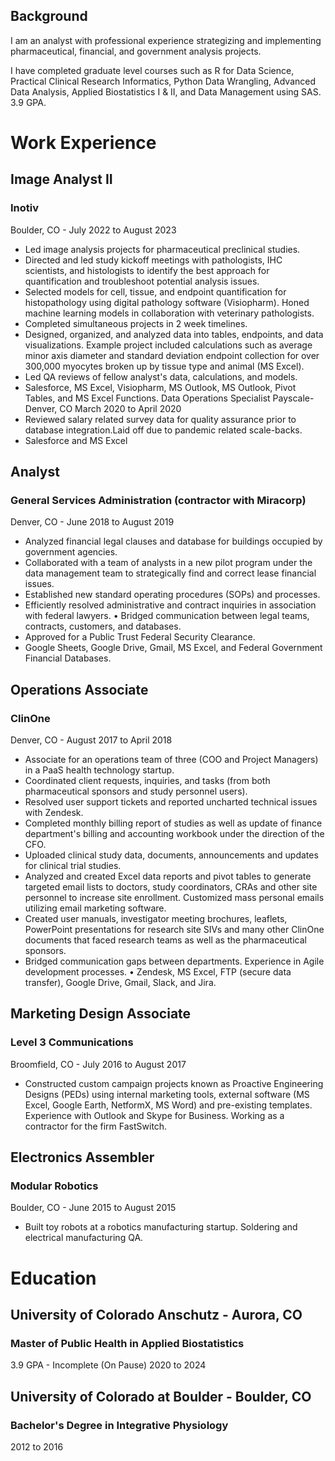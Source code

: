 ## Background
I am an analyst with professional experience strategizing and implementing pharmaceutical, financial, and government analysis projects.

I have completed graduate level courses such as R for Data Science, Practical Clinical Research Informatics, Python Data Wrangling, Advanced Data Analysis, Applied Biostatistics I & II, and Data Management using SAS. 3.9 GPA.

# Work Experience 

## Image Analyst II
### Inotiv
Boulder, CO - July 2022 to August 2023
- Led image analysis projects for pharmaceutical preclinical studies.
-  Directed and led study kickoff meetings with pathologists, IHC scientists, and histologists to identify the best approach for quantification and troubleshoot potential analysis issues.
-  Selected models for cell, tissue, and endpoint quantification for histopathology using digital pathology software (Visiopharm). Honed machine learning models in collaboration with veterinary pathologists.
-  Completed simultaneous projects in 2 week timelines.
-  Designed, organized, and analyzed data into tables, endpoints, and data visualizations. Example project included calculations such as average minor axis diameter and standard deviation endpoint collection for over 300,000 myocytes broken up by tissue type and animal (MS Excel).
-  Led QA reviews of fellow analyst's data, calculations, and models.
-  Salesforce, MS Excel, Visiopharm, MS Outlook, MS Outlook, Pivot Tables, and MS Excel Functions.
Data Operations Specialist
Payscale-Denver, CO March 2020 to April 2020
-  Reviewed salary related survey data for quality assurance prior to database integration.Laid off due to pandemic related scale-backs.
-  Salesforce and MS Excel

## Analyst
### General Services Administration (contractor with Miracorp) 
Denver, CO - June 2018 to August 2019
- Analyzed financial legal clauses and database for buildings occupied by government agencies.
- Collaborated with a team of analysts in a new pilot program under the data management team to strategically find and correct lease financial issues.
- Established new standard operating procedures (SOPs) and processes.
- Efficiently resolved administrative and contract inquiries in association with federal lawyers. • Bridged communication between legal teams, contracts, customers, and databases.
- Approved for a Public Trust Federal Security Clearance.
- Google Sheets, Google Drive, Gmail, MS Excel, and Federal Government Financial Databases.
 
## Operations Associate
### ClinOne 
Denver, CO - August 2017 to April 2018
- Associate for an operations team of three (COO and Project Managers) in a PaaS health technology startup.
- Coordinated client requests, inquiries, and tasks (from both pharmaceutical sponsors and study personnel users).
- Resolved user support tickets and reported uncharted technical issues with Zendesk.
- Completed monthly billing report of studies as well as update of finance department's billing and accounting workbook under the direction of the CFO.
- Uploaded clinical study data, documents, announcements and updates for clinical trial studies.
- Analyzed and created Excel data reports and pivot tables to generate targeted email lists to doctors, study coordinators, CRAs and other site personnel to increase site enrollment. Customized mass personal emails utilizing email marketing software.
- Created user manuals, investigator meeting brochures, leaflets, PowerPoint presentations for research site SIVs and many other ClinOne documents that faced research teams as well as the pharmaceutical sponsors.
- Bridged communication gaps between departments. Experience in Agile development processes. • Zendesk, MS Excel, FTP (secure data transfer), Google Drive, Gmail, Slack, and Jira.

## Marketing Design Associate
### Level 3 Communications 
Broomfield, CO - July 2016 to August 2017
- Constructed custom campaign projects known as Proactive Engineering Designs (PEDs) using internal marketing tools, external software (MS Excel, Google Earth, NetformX, MS Word) and pre-existing templates. Experience with Outlook and Skype for Business. Working as a contractor for the firm FastSwitch.

## Electronics Assembler
### Modular Robotics 
Boulder, CO - June 2015 to August 2015
- Built toy robots at a robotics manufacturing startup. Soldering and electrical manufacturing QA.


# Education

## University of Colorado Anschutz - Aurora, CO
### Master of Public Health in Applied Biostatistics
3.9 GPA - Incomplete (On Pause)
2020 to 2024
## University of Colorado at Boulder - Boulder, CO
### Bachelor's Degree in Integrative Physiology
2012 to 2016
